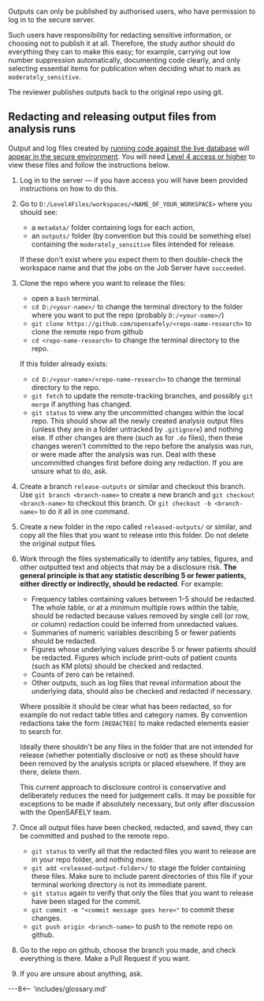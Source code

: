 Outputs can only be published by authorised users, who have permission to log in to the secure server.

Such users have responsibility for redacting sensitive information, or choosing not to publish it at all. 
Therefore, the study author should do everything they can to make this easy; for example, carrying out low number suppression automatically, documenting code clearly, and only selecting essential items for publication when deciding what to mark as `moderately_sensitive`.

The reviewer publishes outputs back to the original repo using git.

## Redacting and releasing output files from analysis runs

Output and log files created by [running code against the live database](pipelines.md#running-your-code-on-the-server) will [appear in the secure environment](pipelines.md#accessing-the-outputs).
You will need [Level 4 access or higher](security-levels.md) to view these files and follow the instructions below.

1. Log in to the server &mdash; if you have access you will have been provided instructions on how to do this.

2. Go to `D:/Level4Files/workspaces/<NAME_OF_YOUR_WORKSPACE>` where you should see:

    * a `metadata/` folder containing logs for each action,
    * an `outputs/` folder (by convention but this could be something else) containing the `moderately_sensitive` files intended for release.

    If these don't exist where you expect them to then double-check the workspace name and that the jobs on the Job Server have `succeeded`.

3. Clone the repo where you want to release the files:

    * open a `bash` terminal.
    * `cd D:/<your-name>/` to change the terminal directory to the folder where you want to put the repo (probably `D:/<your-name>/`)
    * `git clone https://github.com/opensafely/<repo-name-research>` to clone the remote repo from github 
    * `cd <repo-name-research>` to change the terminal directory to the repo.

    If this folder already exists:

    * `cd D:/<your-name>/<repo-name-research>` to change the terminal directory to the repo.
    * `git fetch` to update the remote-tracking branches, and possibly `git merge` if anything has changed.
    * `git status` to view any the uncommitted changes within the local repo. This should show all the newly created analysis output files (unless they are in a folder untracked by `.gitignore`) and nothing else. If other changes are there (such as for `.do` files), then these changes weren't committed to the repo before the analysis was run, or were made after the analysis was run. Deal with these uncommitted changes first before doing any redaction. If you are unsure what to do, ask.

4. Create a branch `release-outputs` or similar and checkout this branch. Use `git branch <branch-name>` to create a new branch and `git checkout <branch-name>` to checkout this branch. Or `git checkout -b <branch-name>` to do it all in one command.

5. Create a new folder in the repo called `released-outputs/` or similar, and copy all the files that you want to release into this folder. Do not delete the original output files.

6. Work through the files systematically to identify any tables, figures, and other outputted text and objects that may be a disclosure risk. **The general principle is that any statistic describing 5 or fewer patients, either directly or indirectly, should be redacted**. For example: 

    * Frequency tables containing values between 1-5 should be redacted. The whole table, or at a minimum multiple rows within the table, should be redacted because values removed by single cell (or row, or column) redaction could be inferred from unredacted values. 
    * Summaries of numeric variables describing 5 or fewer patients should be redacted. 
    * Figures whose underlying values describe 5 or fewer patients should be redacted. Figures which include print-outs of  patient counts (such as KM plots) should be checked and redacted. 
    * Counts of zero can be retained. 
    * Other outputs, such as log files that reveal information about the underlying data, should also be checked and redacted if necessary.

    Where possible it should be clear what has been redacted, so for example do not redact table titles and category names. By convention redactions take the form `[REDACTED]` to make redacted elements easier to search for.
	
    Ideally there shouldn't be any files in the folder that are not intended for release (whether potentially disclosive or not) as these should have been removed by the analysis scripts or placed elsewhere. If they are there, delete them.

    This current approach to disclosure control is conservative and deliberately reduces the need for judgement calls. It may be possible for exceptions to be made if absolutely necessary, but only after discussion with the OpenSAFELY team.

7. Once all output files have been checked, redacted, and saved, they can be committed and pushed to the remote repo.

    * `git status` to verify all that the redacted files you want to release are in your repo folder, and nothing more. 
    * `git add <released-output-folder>/` to stage the folder containing these files. Make sure to include parent directories of this file if your terminal working directory is not its immediate parent. 
    * `git status` again to verify that only the files that you want to release have been staged for the commit.
    * `git commit -m "<commit message goes here>"` to commit these changes.
    * `git push origin <branch-name>` to push to the remote repo on github.

8. Go to the repo on github, choose the branch you made, and check everything is there. Make a Pull Request if you want.

9. If you are unsure about anything, ask.




---8<-- 'includes/glossary.md'
